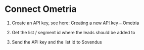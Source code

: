 # Connect Ometria

1. Create an API key, see here: [Creating a new API key – Ometria](https://support.ometria.com/hc/en-gb/articles/9882706389917-Creating-a-new-API-key)

2. Get the list / segment id where the leads should be added to

3. Send the API key and the list id to Sovendus
